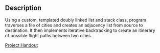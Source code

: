 ## Description
Using a custom, templated doubly linked list and stack class, program traverses a file of cities and creates an adjacency list from source to destination. It then implements iterative backtracking to create an itinerary of possible flight paths between two cities.

[Project Handout](https://docs.google.com/document/d/1VfniaoUlj8diwn4atHbDQvE_rAGWLAVwvG4lmuMrdZM/edit?usp=sharing)
